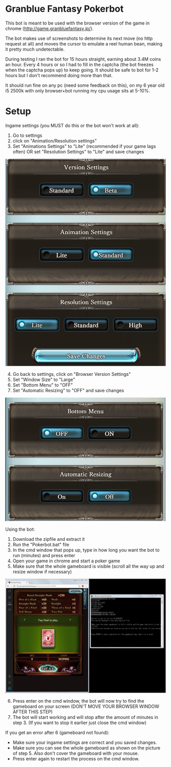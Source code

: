 # Granblue Fantasy Pokerbot

This bot is meant to be used with the browser version of the game in chrome (http://game.granbluefantasy.jp/).

The bot makes use of screenshots to determine its next move (no http request at all) and moves the cursor to emulate a reel human bean, making it pretty much undetectable. 

During testing I ran the bot for 15 hours straight, earning about 3.4M coins an hour. Every 4 hours or so I had to fill in the captcha (the bot freezes when the captcha pops up) to keep going. It should be safe to bot for 1-2 hours but I don't recommend doing more than that.

It should run fine on any pc (need some feedback on this), on my 6 year old i5 2500k with only browser+bot running my cpu usage sits at 5-10%.

# Setup
Ingame settings (you MUST do this or the bot won't work at all):
1. Go to settings
2. click on "Animation/Resolution settings"
3. Set "Animations Settings" to "Lite" (recommended if your game lags often) OR set "Resolution Settings"  to "Lite" and save changes

![Step 3 settings](/src/img/readme/settings3.jpg)

4. Go back to settings, click on "Browser Version Settings"
5. Set "Window Size" to "Large"
6. Set "Bottom Menu" to "OFF"
7. Set "Automatic Resizing" to "OFF" and save changes

![Step 4 settings](/src/img/readme/settings4.jpg)


Using the bot:
1. Download the zipfile and extract it
2. Run the "Pokerbot.bat" file
3. In the cmd window that pops up, type in how long you want the bot to run (minutes) and press enter
4. Open your game in chrome and start a poker game
5. Make sure that the whole gameboard is visible (scroll all the way up and resize window if necessary)

![Step 5 setup](/src/img/readme/step5.jpg)

6. Press enter on the cmd window, the bot will now try to find the gameboard on your screen (DON'T MOVE YOUR BROWSER WINDOW AFTER THIS STEP)
7. The bot will start working and will stop after the amount of minutes in step 3. (If you want to stop it earlier just close the cmd window)

If you get an error after 6 (gameboard not found):
* Make sure your ingame settings are correct and you saved changes.
* Make sure you can see the whole gameboard as shown on the picture of step 5. Also don't cover the gameboard with your mouse.
* Press enter again to restart the process on the cmd window.
